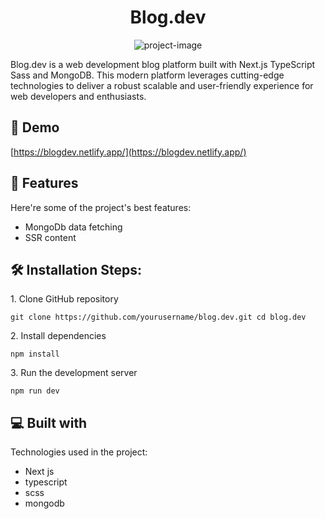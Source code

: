 <h1 align="center" id="title">Blog.dev</h1>

<p align="center"><img src="" alt="project-image"></p>

<p id="description">Blog.dev is a web development blog platform built with Next.js TypeScript Sass and MongoDB. This modern platform leverages cutting-edge technologies to deliver a robust scalable and user-friendly experience for web developers and enthusiasts.</p>

<h2>🚀 Demo</h2>

[https://blogdev.netlify.app/](https://blogdev.netlify.app/)

  
  
<h2>🧐 Features</h2>

Here're some of the project's best features:

*   MongoDb data fetching
*   SSR content

<h2>🛠️ Installation Steps:</h2>

<p>1. Clone GitHub repository</p>

```
git clone https://github.com/yourusername/blog.dev.git cd blog.dev
```

<p>2. Install dependencies</p>

```
npm install 
```

<p>3. Run the development server</p>

```
npm run dev
```

  
  
<h2>💻 Built with</h2>

Technologies used in the project:

*   Next js
*   typescript
*   scss
*   mongodb
